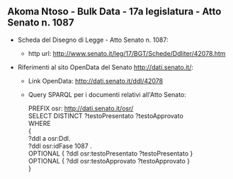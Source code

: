 ## Akoma Ntoso - Bulk Data - 17a legislatura - Atto Senato n. 1087 ##

* Scheda del Disegno di Legge - Atto Senato n. 1087:
	* http url: http://www.senato.it/leg/17/BGT/Schede/Ddliter/42078.htm

* Riferimenti al sito OpenData del Senato http://dati.senato.it/:
	* Link OpenData: http://dati.senato.it/ddl/42078
	* Query SPARQL per i documenti relativi all'Atto Senato:

        PREFIX osr: <http://dati.senato.it/osr/>  
		SELECT DISTINCT ?testoPresentato ?testoApprovato  
		WHERE  
		{  
		    ?ddl a osr:Ddl.  
		    ?ddl osr:idFase 1087 .  
		    OPTIONAL { ?ddl osr:testoPresentato ?testoPresentato }  
		    OPTIONAL { ?ddl osr:testoApprovato ?testoApprovato }  
		}
		